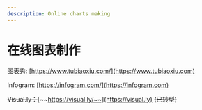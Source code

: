 ```yaml
---
description: Online charts making
---
```


# 在线图表制作

图表秀: [https://www.tubiaoxiu.com/](https://www.tubiaoxiu.com)

Infogram: [https://infogram.com/](https://infogram.com)

~~Visual.ly：~~[~~https://visual.ly/~~](https://visual.ly) ~~(已转型)~~
